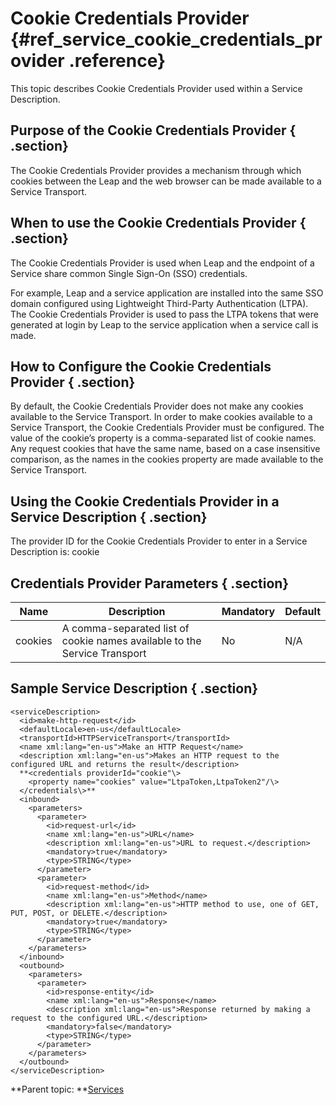 # Cookie Credentials Provider {#ref_service_cookie_credentials_provider .reference}

This topic describes Cookie Credentials Provider used within a Service Description.

## Purpose of the Cookie Credentials Provider { .section}

The Cookie Credentials Provider provides a mechanism through which cookies between the Leap and the web browser can be made available to a Service Transport.

## When to use the Cookie Credentials Provider { .section}

The Cookie Credentials Provider is used when Leap and the endpoint of a Service share common Single Sign-On \(SSO\) credentials.

For example, Leap and a service application are installed into the same SSO domain configured using Lightweight Third-Party Authentication \(LTPA\). The Cookie Credentials Provider is used to pass the LTPA tokens that were generated at login by Leap to the service application when a service call is made.

## How to Configure the Cookie Credentials Provider { .section}

By default, the Cookie Credentials Provider does not make any cookies available to the Service Transport. In order to make cookies available to a Service Transport, the Cookie Credentials Provider must be configured. The value of the cookie’s property is a comma-separated list of cookie names. Any request cookies that have the same name, based on a case insensitive comparison, as the names in the cookies property are made available to the Service Transport.

## Using the Cookie Credentials Provider in a Service Description { .section}

The provider ID for the Cookie Credentials Provider to enter in a Service Description is: cookie

## Credentials Provider Parameters { .section}

|Name|Description|Mandatory|Default|
|----|-----------|---------|-------|
|cookies|A comma-separated list of cookie names available to the Service Transport|No|N/A|

## Sample Service Description { .section}

```
<serviceDescription>
  <id>make-http-request</id>
  <defaultLocale>en-us</defaultLocale>
  <transportId>HTTPServiceTransport</transportId>
  <name xml:lang="en-us">Make an HTTP Request</name>
  <description xml:lang="en-us">Makes an HTTP request to the configured URL and returns the result</description>
  **<credentials providerId="cookie"\>
    <property name="cookies" value="LtpaToken,LtpaToken2"/\>
  </credentials\>**
  <inbound>
    <parameters>
      <parameter>
        <id>request-url</id>
        <name xml:lang="en-us">URL</name>
        <description xml:lang="en-us">URL to request.</description>
        <mandatory>true</mandatory>
        <type>STRING</type>
      </parameter>
      <parameter>
        <id>request-method</id>
        <name xml:lang="en-us">Method</name>
        <description xml:lang="en-us">HTTP method to use, one of GET, PUT, POST, or DELETE.</description>
        <mandatory>true</mandatory>
        <type>STRING</type>
      </parameter>
    </parameters>
  </inbound>
  <outbound>
    <parameters>
      <parameter>
        <id>response-entity</id>
        <name xml:lang="en-us">Response</name>
        <description xml:lang="en-us">Response returned by making a request to the configured URL.</description>
        <mandatory>false</mandatory>
        <type>STRING</type>
      </parameter>
    </parameters>
  </outbound>
</serviceDescription>
```

**Parent topic: **[Services](ref_services_toc.md)

